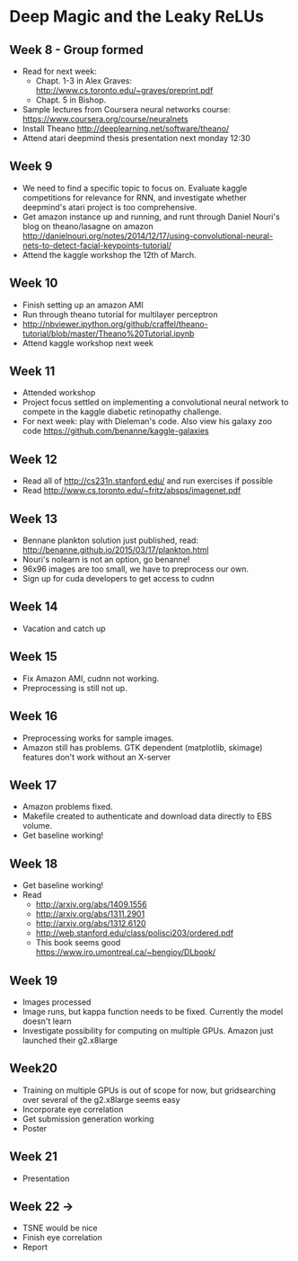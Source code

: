 # Deep Magic and the Leaky ReLUs
## Week 8 - Group formed
- Read for next week:
    + Chapt. 1-3 in Alex Graves: http://www.cs.toronto.edu/~graves/preprint.pdf
    + Chapt. 5 in Bishop.
- Sample lectures from Coursera neural networks course: https://www.coursera.org/course/neuralnets
- Install Theano http://deeplearning.net/software/theano/
- Attend atari deepmind thesis presentation next monday 12:30

## Week 9
- We need to find a specific topic to focus on.  Evaluate kaggle competitions for relevance for RNN, and investigate whether deepmind's atari project is too comprehensive.
- Get amazon instance up and running, and runt through Daniel Nouri's blog on theano/lasagne on amazon http://danielnouri.org/notes/2014/12/17/using-convolutional-neural-nets-to-detect-facial-keypoints-tutorial/
- Attend the kaggle workshop the 12th of March.

## Week 10
- Finish setting up an amazon AMI
- Run through theano tutorial for multilayer perceptron 
- http://nbviewer.ipython.org/github/craffel/theano-tutorial/blob/master/Theano%20Tutorial.ipynb
- Attend kaggle workshop next week

## Week 11
- Attended workshop
- Project focus settled on implementing a convolutional neural network to compete in the kaggle diabetic retinopathy challenge.
- For next week: play with Dieleman's code.  Also view his galaxy zoo code
  https://github.com/benanne/kaggle-galaxies

## Week 12
- Read all of http://cs231n.stanford.edu/ and run exercises if possible
- Read http://www.cs.toronto.edu/~fritz/absps/imagenet.pdf

## Week 13
- Bennane plankton solution just published, read: http://benanne.github.io/2015/03/17/plankton.html
- Nouri's nolearn is not an option, go benanne!
- 96x96 images are too small, we have to preprocess our own.  
- Sign up for cuda developers to get access to cudnn

## Week 14
- Vacation and catch up

## Week 15
- Fix Amazon AMI, cudnn not working.
- Preprocessing is still not up.

## Week 16
- Preprocessing works for sample images.
- Amazon still has problems.  GTK dependent (matplotlib, skimage) features don't work without an X-server

## Week 17
- Amazon problems fixed.  
- Makefile created to authenticate and download data directly to EBS volume.
- Get baseline working!

## Week 18
- Get baseline working!
- Read
    + http://arxiv.org/abs/1409.1556
    + http://arxiv.org/abs/1311.2901
    + http://arxiv.org/abs/1312.6120
    + http://web.stanford.edu/class/polisci203/ordered.pdf
    + This book seems good https://www.iro.umontreal.ca/~bengioy/DLbook/

## Week 19
- Images processed
- Image runs, but kappa function needs to be fixed.  Currently the model doesn't learn
- Investigate possibility for computing on multiple GPUs.  Amazon just launched their g2.x8large

## Week20
- Training on multiple GPUs is out of scope for now, but gridsearching over several of the g2.x8large seems easy
- Incorporate eye correlation
- Get submission generation working
- Poster

## Week 21
- Presentation

## Week 22 -> 
- TSNE would be nice
- Finish eye correlation
- Report

